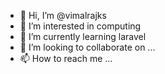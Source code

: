 - 👋 Hi, I’m @vimalrajks
- 👀 I’m interested in computing
- 🌱 I’m currently learning laravel 
- 💞️ I’m looking to collaborate on ...
- 📫 How to reach me ...

<!---
vimalrajks/vimalrajks is a ✨ special ✨ repository because its `README.md` (this file) appears on your GitHub profile.
You can click the Preview link to take a look at your changes.
--->
